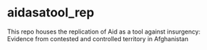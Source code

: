 # aidasatool_rep
This repo houses the replication of Aid as a tool against insurgency: Evidence from contested and controlled territory in Afghanistan
